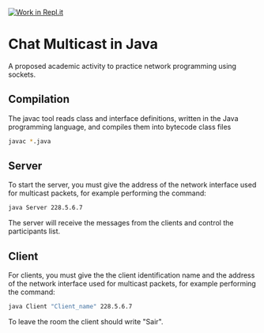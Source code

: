 [![Work in Repl.it](https://classroom.github.com/assets/work-in-replit-14baed9a392b3a25080506f3b7b6d57f295ec2978f6f33ec97e36a161684cbe9.svg)](https://classroom.github.com/online_ide?assignment_repo_id=2965005&assignment_repo_type=AssignmentRepo)


# Chat Multicast in Java 

A proposed academic activity to practice network programming using sockets.

## Compilation

The javac tool reads class and interface definitions, written in the Java programming language, and compiles them into bytecode class files

```bash
javac *.java
```

## Server

To start the server, you must give the address of the network interface used for multicast packets, for example performing the command: 

```bash
java Server 228.5.6.7
```

The server will receive the messages from the clients and control the participants list.

## Client

For clients, you must give the the client identification name and the address of the network interface used for multicast packets, for example performing the command:

```bash
java Client "Client_name" 228.5.6.7
```

To leave the room the client should write "Sair".
